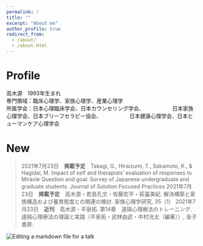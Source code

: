 ```yaml
---
permalink: /
title: ""
excerpt: "About me"
author_profile: true
redirect_from: 
  - /about/
  - /about.html
---
```


# Profile
高木源　1993年生まれ  
専門領域：臨床心理学、家族心理学、産業心理学  
所属学会：日本心理臨床学会、日本カウンセリング学会、
　　　　　日本家族心理学会、日本ブリーフセラピー協会、
　　　　　日本健康心理学会、日本ヒューマンケア心理学会  

# New
> 2021年7月23日　**掲載予定**　Takagi, G., Hiraizumi, T., Sakamoto, K., & Hagidai, M. Impact of self and therapists’ evaluation of responses to Miracle Question and goal: Survey of Japanese undergraduate and graduate students. Journal of Solution Focused Practices
> 2021年7月23日　**掲載予定**　高木源・若島孔文・佐藤宏平・萩臺美紀. 解決構築と家族構造および養育態度との関連の検討. 家族心理学研究, 35（1）
> 2021年7月23日　**近刊**　高木源・平泉拓. 第14章　遠隔心理療法のトレーニング. 遠隔心理療法の理論と実践（平泉拓・武林由武・中村洸太（編著））, 金子書房.

![Editing a markdown file for a talk](/files/top_1.png)

